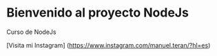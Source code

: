 # Bienvenido al proyecto NodeJs

Curso de NodeJs

[Visita mi Instagram] (https://www.instagram.com/manuel.teran/?hl=es)
